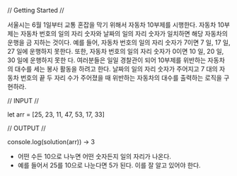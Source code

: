 // Getting Started //

서울시는 6월 1일부터 교통 혼잡을 막기 위해서 자동차 10부제를 시행한다. 자동차 10부제는 자동차 번호의 일의 자리 숫자와 날짜의 일의 자리 숫자가 일치하면 해당 자동차의 운행을 금 지하는 것이다. 예를 들어, 자동차 번호의 일의 자리 숫자가 7이면 7 일, 17 일, 27 일에 운행하지 못한다. 또한, 자동차 번호의 일의 자리 숫자가 0이면 10 일, 20 일, 30 일에 운행하지 못한 다.
여러분들은 일일 경찰관이 되어 10부제를 위반하는 자동차의 대수를 세는 봉사 활동을 하려고 한다. 날짜의 일의 자리 숫자가 주어지고 7 대의 자동차 번호의 끝 두 자리 수가 주어졌을 때 위반하는 자동차의 대수를 출력하는 로직을 구현하라.

// INPUT //

let arr = [25, 23, 11, 47, 53, 17, 33]

// OUTPUT //

console.log(solution(arr)) -> 3

- 어떤 수든 10으로 나누면 어떤 숫자든지 일의 자리가 나온다.
- 예를 들어서 25를 10으로 나눈다면 5가 된다. 이를 잘 알고 있어야 한다.